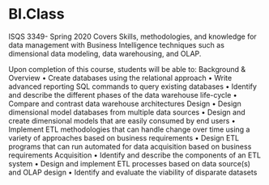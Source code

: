 # BI.Class
ISQS 3349- Spring 2020 
Covers Skills, methodologies, and knowledge for data management with Business Intelligence techniques such as dimensional data modeling, data warehousing, and OLAP. 

Upon completion of this course, students will be able to:
Background & Overview
• Create databases using the relational approach
• Write advanced reporting SQL commands to query existing databases
• Identify and describe the different phases of the data warehouse life-cycle
• Compare and contrast data warehouse architectures
Design
• Design dimensional model databases from multiple data sources
• Design and create dimensional models that are easily consumed by end users
• Implement ETL methodologies that can handle change over time using a variety of approaches
based on business requirements
• Design ETL programs that can run automated for data acquisition based on business
requirements
Acquisition
• Identify and describe the components of an ETL system
• Design and implement ETL processes based on data source(s) and OLAP design
• Identify and evaluate the viability of disparate datasets
